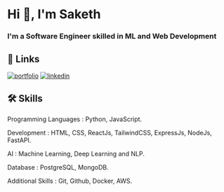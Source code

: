 <h1 >Hi 👋, I'm Saketh</h1>
<h3 >I'm a Software Engineer skilled in ML and Web Development</h3>


## 🔗 Links
[![portfolio](https://img.shields.io/badge/my_portfolio-000?style=for-the-badge)](https://sakethrambilla.vercel.app)
[![linkedin](https://img.shields.io/badge/linkedin-0A66C2?style=for-the-badge&logo=linkedin&logoColor=white)](https://www.linkedin.com/in/sakethrambilla/)

## 🛠 Skills
Programming Languages : Python, JavaScript.

Development : HTML, CSS, ReactJs, TailwindCSS, ExpressJs, NodeJs, FastAPI.

AI : Machine Learning, Deep Learning and NLP.

Database : PostgreSQL, MongoDB.

Additional Skills : Git, Github, Docker, AWS.
